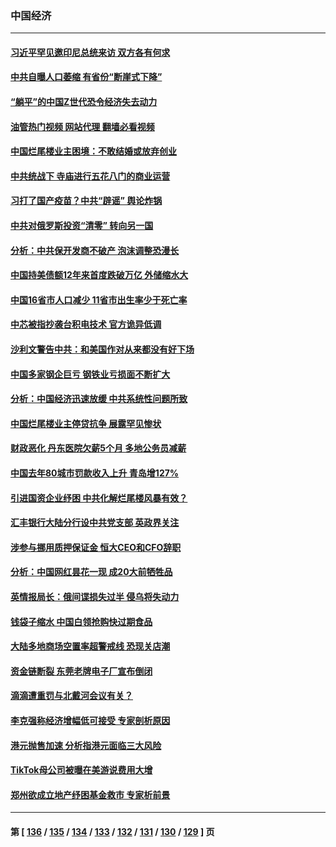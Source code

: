 ### 中国经济
---
#### [习近平罕见邀印尼总统来访 双方各有何求](../../pages/ncid283/n13788818.md?07260045) 
#### [中共自曝人口萎缩 有省份“断崖式下降”](../../pages/ncid283/n13788597.md?07260045) 
#### [“躺平”的中国Z世代恐令经济失去动力](../../pages/ncid283/n13788503.md?07260045) 
#### [油管热门视频 网站代理 翻墙必看视频](http://209.222.30.114:81/youtube.html?07260045)
#### [中国烂尾楼业主困境：不敢结婚或放弃创业](../../pages/ncid283/n13788283.md?07260045) 
#### [中共统战下 寺庙进行五花八门的商业运营](../../pages/ncid283/n13788204.md?07260045) 
#### [习打了国产疫苗？中共“辟谣” 舆论炸锅](../../pages/ncid283/n13788211.md?07260045) 
#### [中共对俄罗斯投资“清零” 转向另一国](../../pages/ncid283/n13788094.md?07260045) 
#### [分析：中共保开发商不破产 泡沫调整恐漫长](../../pages/ncid283/n13788069.md?07260045) 
#### [中国持美债额12年来首度跌破万亿 外储缩水大](../../pages/ncid283/n13787993.md?07260045) 
#### [中国16省市人口减少 11省市出生率少于死亡率](../../pages/ncid283/n13787976.md?07260045) 
#### [中芯被指抄袭台积电技术 官方诡异低调](../../pages/ncid283/n13787259.md?07260045) 
#### [沙利文警告中共：和美国作对从来都没有好下场](../../pages/ncid283/n13787840.md?07260045) 
#### [中国多家钢企巨亏 钢铁业亏损面不断扩大](../../pages/ncid283/n13787859.md?07260045) 
#### [分析：中国经济迅速放缓 中共系统性问题所致](../../pages/ncid283/n13787310.md?07260045) 
#### [中国烂尾楼业主停贷抗争 展露罕见惨状](../../pages/ncid283/n13787794.md?07260045) 
#### [财政恶化 丹东医院欠薪5个月 多地公务员减薪](../../pages/ncid283/n13787612.md?07260045) 
#### [中国去年80城市罚款收入上升 青岛增127%](../../pages/ncid283/n13787389.md?07260045) 
#### [引进国资企业纾困 中共化解烂尾楼风暴有效？](../../pages/ncid283/n13787083.md?07260045) 
#### [汇丰银行大陆分行设中共党支部 英政界关注](../../pages/ncid283/n13787349.md?07260045) 
#### [涉参与挪用质押保证金 恒大CEO和CFO辞职](../../pages/ncid283/n13787348.md?07260045) 
#### [分析：中国网红昙花一现 成20大前牺牲品](../../pages/ncid283/n13787318.md?07260045) 
#### [英情报局长：俄间谍损失过半 侵乌将失动力](../../pages/ncid283/n13787194.md?07260045) 
#### [钱袋子缩水 中国白领抢购快过期食品](../../pages/ncid283/n13787025.md?07260045) 
#### [大陆多地商场空置率超警戒线 恐现关店潮](../../pages/ncid283/n13786963.md?07260045) 
#### [资金链断裂 东莞老牌电子厂宣布倒闭](../../pages/ncid283/n13786874.md?07260045) 
#### [滴滴遭重罚与北戴河会议有关？](../../pages/ncid283/n13786849.md?07260045) 
#### [李克强称经济增幅低可接受 专家剖析原因](../../pages/ncid283/n13786752.md?07260045) 
#### [港元抛售加速 分析指港元面临三大风险](../../pages/ncid283/n13786601.md?07260045) 
#### [TikTok母公司被曝在美游说费用大增](../../pages/ncid283/n13786384.md?07260045) 
#### [郑州欲成立地产纾困基金救市 专家析前景](../../pages/ncid283/n13786500.md?07260045) 

---
#### 第 [ [136](./136.md?07260045) / [135](./135.md?07260045) / [134](./134.md?07260045) / [133](./133.md?07260045) / [132](./132.md?07260045) / [131](./131.md?07260045) / [130](./130.md?07260045) / [129](./129.md?07260045) ] 页
